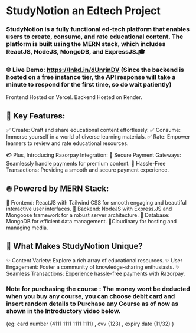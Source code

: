 # StudyNotion an Edtech Project

### StudyNotion is a fully functional ed-tech platform that enables users to create, consume, and rate educational content. The platform is built using the MERN stack, which includes ReactJS, NodeJS, MongoDB, and ExpressJS.🎓

### 🌐 Live Demo: https://lnkd.in/dUnrjnDV (Since the backend is hosted on a free instance tier, the API response will take a minute to respond for the first time, so do wait patiently)

Frontend Hosted on Vercel.
Backend Hosted on Render.

## 📌 Key Features:
✅ Create: Craft and share educational content effortlessly.
✅ Consume: Immerse yourself in a world of diverse learning materials.
✅ Rate: Empower learners to review and rate educational resources.

💳 Plus, Introducing Razorpay Integration:
💎 Secure Payment Gateways: Seamlessly handle payments for premium content.
💎 Hassle-Free Transactions: Providing a smooth and secure payment experience.

## 🔥 Powered by MERN Stack:
🔹 Frontend: ReactJS with Tailwind CSS for smooth engaging and beautiful interactive user interfaces.
🔹 Backend: NodeJS with Express.JS and Mongoose framework for a robust server architecture.
🔹 Database: MongoDB for efficient data management.
🔹Cloudinary for hosting and managing media.

## 🎯 What Makes StudyNotion Unique?
✨ Content Variety: Explore a rich array of educational resources.
✨ User Engagement: Foster a community of knowledge-sharing enthusiasts.
✨ Seamless Transactions: Experience hassle-free payments with Razorpay.

### Note for purchasing the course : The money wont be deducted when you buy any course, you can choose debit card and insert random details to Purchase any Course as of now as shown in the Introductory video below.
(eg: card number {4111 1111 1111 1111} , cvv {123} , expiry date {11/32} )
